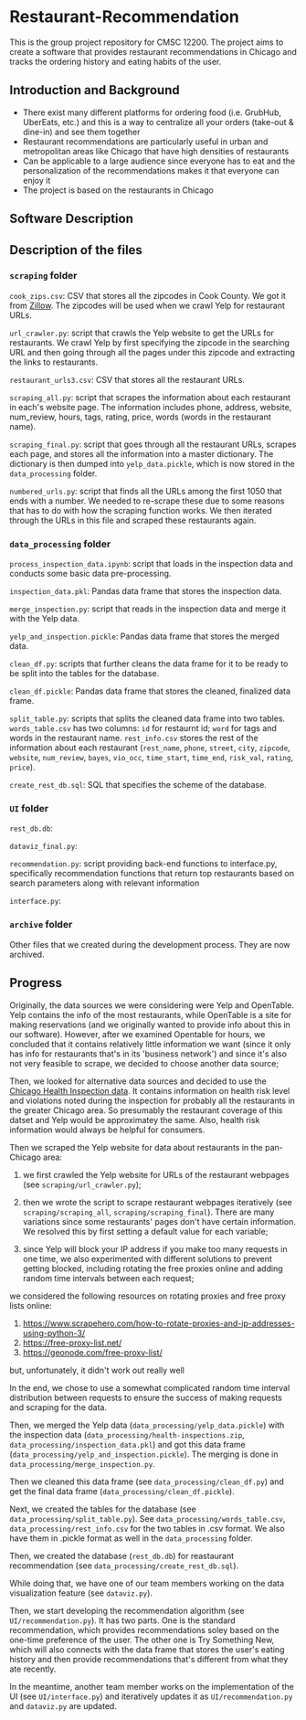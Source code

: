 # Restaurant-Recommendation
This is the group project repository for CMSC 12200. The project aims to create a software that provides restaurant recommendations in Chicago and tracks the ordering history and eating habits of the user. 

## Introduction and Background
* There exist many different platforms for ordering food (i.e. GrubHub, UberEats, etc.) and this is a way to centralize all your orders (take-out & dine-in) and see them together 
* Restaurant recommendations are particularly useful in urban and metropolitan areas like Chicago that have high densities of restaurants 
* Can be applicable to a large audience since everyone has to eat and the personalization of the recommendations makes it that everyone can enjoy it 
* The project is based on the restaurants in Chicago 

## Software Description 


## Description of the files 

### `scraping` folder 

`cook_zips.csv`: CSV that stores all the zipcodes in Cook County. We got it from [Zillow](https://www.zillow.com/browse/homes/il/cook-county/). The zipcodes will be used when we crawl Yelp for restaurant URLs. 

`url_crawler.py`: script that crawls the Yelp website to get the URLs for restaurants. We crawl Yelp by first specifying the zipcode in the searching URL and then going through all the pages under this zipcode and extracting the links to restaurants. 

`restaurant_urls3.csv`: CSV that stores all the restaurant URLs. 

`scraping_all.py`: script that scrapes the information about each restaurant in each's website page. The information includes phone, address, website, num_review, hours, tags, rating, price, words (words in the restaurant name). 

`scraping_final.py`: script that goes through all the restaurant URLs, scrapes each page, and stores all the information into a master dictionary. The dictionary is then dumped into `yelp_data.pickle`, which is now stored in the `data_processing` folder. 

`numbered_urls.py`: script that finds all the URLs among the first 1050 that ends with a number. We needed to re-scrape these due to some reasons that has to do with how the scraping function works. We then iterated through the URLs in this file and scraped these restaurants again. 

### `data_processing` folder 

`process_inspection_data.ipynb`: script that loads in the inspection data and conducts some basic data pre-processing.  

`inspection_data.pkl`: Pandas data frame that stores the inspection data.

`merge_inspection.py`: script that reads in the inspection data and merge it with the Yelp data. 

`yelp_and_inspection.pickle`: Pandas data frame that stores the merged data. 

`clean_df.py`: scripts that further cleans the data frame for it to be ready to be split into the tables for the database. 

`clean_df.pickle`: Pandas data frame that stores the cleaned, finalized data frame. 

`split_table.py`: scripts that splits the cleaned data frame into two tables. `words_table.csv` has two columns: `id` for restaurnt id; `word` for tags and words in the restaurant name. `rest_info.csv` stores the rest of the information about each restaurant (`rest_name`, `phone`, `street`, `city`, `zipcode`, `website`, `num_review`, `bayes`, `vio_occ`, `time_start`, `time_end`, `risk_val`, `rating`, `price`). 

`create_rest_db.sql`: SQL that specifies the scheme of the database. 

### `UI` folder 

`rest_db.db`: 

`dataviz_final.py`: 

`recommendation.py`: script providing back-end functions to interface.py, specifically recommendation functions that return top restaurants based on search parameters along with relevant information

`interface.py`: 

### `archive` folder

Other files that we created during the development process. They are now archived. 



## Progress 

Originally, the data sources we were considering were Yelp and OpenTable. Yelp contains the info of the most restaurants, while OpenTable is a site for making reservations (and we originally wanted to provide info about this in our software). However, after we examined Opentable for hours, we concluded that it contains relatively little information we want (since it only has info for restaurants that's in its 'business network') and since it's also not very feasible to scrape, we decided to choose another data source; 

Then, we looked for alternative data sources and decided to use the [Chicago Health Inspection data](https://www.kaggle.com/chicago/chi-restaurant-inspections). It contains information on health risk level and violations noted during the inspection for probably all the restaurants in the greater Chicago area. So presumably the restaurant coverage of this datset and Yelp would be approximatey the same. Also, health risk information would always be helpful for consumers.   

Then we scraped the Yelp website for data about restaurants in the pan-Chicago area: 

1. we first crawled the Yelp website for URLs of the restaurant webpages (see `scraping/url_crawler.py`);

2. then we wrote the script to scrape restaurant webpages iteratively (see `scraping/scraping_all`, `scraping/scraping_final`). There are many variations since some restaurants' pages don't have certain information. We resolved this by first setting a default value for each variable;  

3. since Yelp will block your IP address if you make too many requests in one time, we also experimented with different solutions to prevent getting blocked, including rotating the free proxies online and adding random time intervals between each request;

we considered the following resources on rotating proxies and free proxy lists online: 

1. https://www.scrapehero.com/how-to-rotate-proxies-and-ip-addresses-using-python-3/ 
2. https://free-proxy-list.net/ 
3. https://geonode.com/free-proxy-list/ 

but, unfortunately, it didn't work out really well 

In the end, we chose to use a somewhat complicated random time interval distribution between requests to ensure the success of making requests and scraping for the data. 

Then, we merged the Yelp data (`data_processing/yelp_data.pickle`) with the inspection data (`data_processing/health-inspections.zip`, `data_processing/inspection_data.pkl`) and got this data frame (`data_processing/yelp_and_inspection.pickle`). The merging is done in `data_processing/merge_inspection.py`. 

Then we cleaned this data frame (see `data_processing/clean_df.py`) and get the final data frame (`data_processing/clean_df.pickle`).

Next, we created the tables for the database (see `data_processing/split_table.py`). See `data_processing/words_table.csv`, `data_processing/rest_info.csv` for the two tables in .csv format. We also have them in .pickle format as well in the `data_processing` folder. 

Then, we created the database (`rest_db.db`) for reastaurant recommendation (see `data_processing/create_rest_db.sql`).

While doing that, we have one of our team members working on the data visualization feature (see `dataviz.py`).

Then, we start developing the recommendation algorithm (see `UI/recommendation.py`). It has two parts. One is the standard recommendation, which provides recommendations soley based on the one-time preference of the user. The other one is Try Something New, which will also connects with the data frame that stores the user's eating history and then provide recommendations that's different from what they ate recently. 

In the meantime, another team member works on the implementation of the UI (see `UI/interface.py`) and iteratively updates it as `UI/recommendation.py` and `dataviz.py` are updated. 

